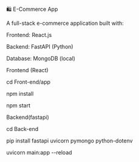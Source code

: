 🛍️ E-Commerce App


A full-stack e-commerce application built with:

Frontend: React.js


Backend: FastAPI (Python)


Database: MongoDB (local)





Frontend (React)


cd Front-end/app


npm install


npm start






Backend(fastapi)


cd Back-end


pip install fastapi uvicorn pymongo python-dotenv


uvicorn main:app --reload


